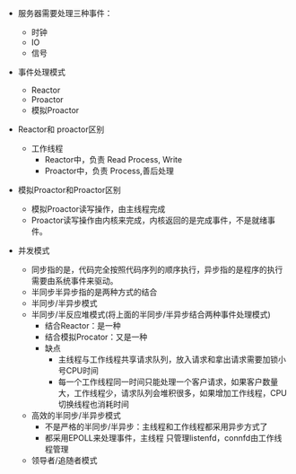 ﻿- 服务器需要处理三种事件：
  - 时钟
  - IO
  - 信号
- 事件处理模式
  - Reactor
  - Proactor
  - 模拟Proactor
  
- Reactor和 proactor区别
    - 工作线程
        - Reactor中，负责 Read Process, Write 
        - Proactor中，负责 Process,善后处理
- 模拟Proactor和Proactor区别
    - 模拟Proactor读写操作，由主线程完成
    - Proactor读写操作由内核来完成，内核返回的是完成事件，不是就绪事件。

- 并发模式
  - 同步指的是，代码完全按照代码序列的顺序执行，异步指的是程序的执行需要由系统事件来驱动。
  - 半同步半异步指的是两种方式的结合
  - 半同步/半异步模式
  - 半同步/半反应堆模式(将上面的半同步/半异步结合两种事件处理模式)
    - 结合Reactor：是一种
    - 结合模拟Procator：又是一种
    - 缺点
      - 主线程与工作线程共享请求队列，放入请求和拿出请求需要加锁小号CPU时间
      - 每一个工作线程同一时间只能处理一个客户请求，如果客户数量大，工作线程少，请求队列会堆积很多，如果增加工作线程，CPU切换线程也消耗时间
  - 高效的半同步/半异步模式
    - 不是严格的半同步/半异步：主线程和工作线程都采用异步方式了
    - 都采用EPOLL来处理事件，主线程 只管理listenfd，connfd由工作线程管理
  - 领导者/追随者模式
